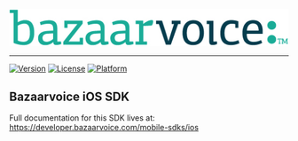 ![](./misc/logo-tagline.png)

***

[![Version](https://img.shields.io/cocoapods/v/BVSwift.svg?style=flat)](https://cocoapods.org/pods/BVSwift)
[![License](https://img.shields.io/cocoapods/l/BVSwift.svg?style=flat)](https://cocoapods.org/pods/BVSwift)
[![Platform](https://img.shields.io/cocoapods/p/BVSwift.svg?style=flat)](https://cocoapods.org/pods/BVSwift)

## Bazaarvoice iOS SDK
Full documentation for this SDK lives at: https://developer.bazaarvoice.com/mobile-sdks/ios
